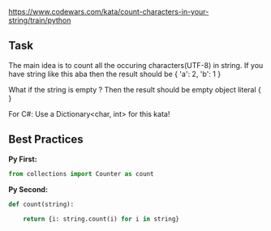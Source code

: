 https://www.codewars.com/kata/count-characters-in-your-string/train/python

## Task
The main idea is to count all the occuring characters(UTF-8) in string. If you have string like this aba then the result should be { 'a': 2, 'b': 1 }

What if the string is empty ? Then the result should be empty object literal { }

For C#: Use a Dictionary<char, int> for this kata!

## Best Practices

**Py First:**
~~~py
from collections import Counter as count

~~~

**Py Second:**
~~~py
def count(string):
  
    return {i: string.count(i) for i in string}

~~~